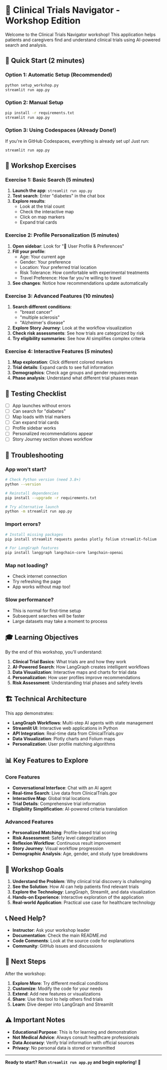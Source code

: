 # 🏥 Clinical Trials Navigator - Workshop Edition

Welcome to the Clinical Trials Navigator workshop! This application helps patients and caregivers find and understand clinical trials using AI-powered search and analysis.

## 🚀 Quick Start (2 minutes)

### Option 1: Automatic Setup (Recommended)
```bash
python setup_workshop.py
streamlit run app.py
```

### Option 2: Manual Setup
```bash
pip install -r requirements.txt
streamlit run app.py
```

### Option 3: Using Codespaces (Already Done!)
If you're in GitHub Codespaces, everything is already set up! Just run:
```bash
streamlit run app.py
```

## 🎯 Workshop Exercises

### Exercise 1: Basic Search (5 minutes)
1. **Launch the app**: `streamlit run app.py`
2. **Test search**: Enter "diabetes" in the chat box
3. **Explore results**: 
   - Look at the trial count
   - Check the interactive map
   - Click on map markers
   - Expand trial cards

### Exercise 2: Profile Personalization (5 minutes)
1. **Open sidebar**: Look for "👤 User Profile & Preferences"
2. **Fill your profile**:
   - Age: Your current age
   - Gender: Your preference
   - Location: Your preferred trial location
   - Risk Tolerance: How comfortable with experimental treatments
   - Travel Preference: How far you're willing to travel
3. **See changes**: Notice how recommendations update automatically

### Exercise 3: Advanced Features (10 minutes)
1. **Search different conditions**:
   - "breast cancer"
   - "multiple sclerosis" 
   - "Alzheimer's disease"
2. **Explore Story Journey**: Look at the workflow visualization
3. **Check risk assessments**: See how trials are categorized by risk
4. **Try eligibility summaries**: See how AI simplifies complex criteria

### Exercise 4: Interactive Features (5 minutes)
1. **Map exploration**: Click different colored markers
2. **Trial details**: Expand cards to see full information
3. **Demographics**: Check age groups and gender requirements
4. **Phase analysis**: Understand what different trial phases mean

## 🧪 Testing Checklist

- [ ] App launches without errors
- [ ] Can search for "diabetes"
- [ ] Map loads with trial markers
- [ ] Can expand trial cards
- [ ] Profile sidebar works
- [ ] Personalized recommendations appear
- [ ] Story Journey section shows workflow

## 🔧 Troubleshooting

### App won't start?
```bash
# Check Python version (need 3.8+)
python --version

# Reinstall dependencies
pip install --upgrade -r requirements.txt

# Try alternative launch
python -m streamlit run app.py
```

### Import errors?
```bash
# Install missing packages
pip install streamlit requests pandas plotly folium streamlit-folium

# For LangGraph features
pip install langgraph langchain-core langchain-openai
```

### Map not loading?
- Check internet connection
- Try refreshing the page
- App works without map too!

### Slow performance?
- This is normal for first-time setup
- Subsequent searches will be faster
- Large datasets may take a moment to process

## 🎓 Learning Objectives

By the end of this workshop, you'll understand:

1. **Clinical Trial Basics**: What trials are and how they work
2. **AI-Powered Search**: How LangGraph creates intelligent workflows
3. **Data Visualization**: Interactive maps and charts for trial data
4. **Personalization**: How user profiles improve recommendations
5. **Risk Assessment**: Understanding trial phases and safety levels

## 🏗️ Technical Architecture

This app demonstrates:

- **LangGraph Workflows**: Multi-step AI agents with state management
- **Streamlit UI**: Interactive web applications in Python
- **API Integration**: Real-time data from ClinicalTrials.gov
- **Data Visualization**: Plotly charts and Folium maps
- **Personalization**: User profile matching algorithms

## 📊 Key Features to Explore

### Core Features
- **Conversational Interface**: Chat with an AI agent
- **Real-time Search**: Live data from ClinicalTrials.gov
- **Interactive Map**: Global trial locations
- **Trial Details**: Comprehensive trial information
- **Eligibility Simplification**: AI-powered criteria translation

### Advanced Features
- **Personalized Matching**: Profile-based trial scoring
- **Risk Assessment**: Safety level categorization
- **Reflexion Workflow**: Continuous result improvement
- **Story Journey**: Visual workflow progression
- **Demographic Analysis**: Age, gender, and study type breakdowns

## 🎯 Workshop Goals

1. **Understand the Problem**: Why clinical trial discovery is challenging
2. **See the Solution**: How AI can help patients find relevant trials
3. **Explore the Technology**: LangGraph, Streamlit, and data visualization
4. **Hands-on Experience**: Interactive exploration of the application
5. **Real-world Application**: Practical use case for healthcare technology

## 📞 Need Help?

- **Instructor**: Ask your workshop leader
- **Documentation**: Check the main README.md
- **Code Comments**: Look at the source code for explanations
- **Community**: GitHub issues and discussions

## 🎉 Next Steps

After the workshop:

1. **Explore More**: Try different medical conditions
2. **Customize**: Modify the code for your needs
3. **Extend**: Add new features or visualizations
4. **Share**: Use this tool to help others find trials
5. **Learn**: Dive deeper into LangGraph and Streamlit

## ⚠️ Important Notes

- **Educational Purpose**: This is for learning and demonstration
- **Not Medical Advice**: Always consult healthcare professionals
- **Data Accuracy**: Verify trial information with official sources
- **Privacy**: No personal data is stored or transmitted

---

**Ready to start? Run `streamlit run app.py` and begin exploring!** 🚀
